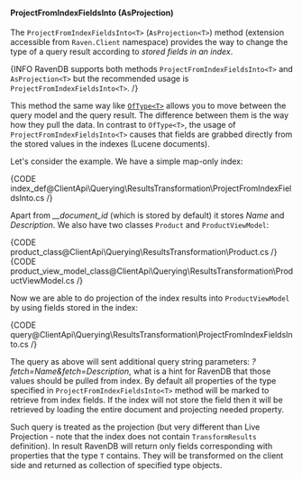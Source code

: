 ﻿#### ProjectFromIndexFieldsInto (AsProjection)

The `ProjectFromIndexFieldsInto<T>` (`AsProjection<T>`) method (extension accessible from `Raven.Client` namespace) provides the way to change the type of a query result according to *stored fields in an index*.

{INFO RavenDB supports both methods `ProjectFromIndexFieldsInto<T>` and `AsProjection<T>` but the recommended usage is `ProjectFromIndexFieldsInto<T>`. /}

This method the same way like [`OfType<T>`](of-type) allows you to move between the query model and the query result. The difference between them is the way how they pull the data.
In contrast to `OfType<T>`, the usage of `ProjectFromIndexFieldsInto<T>` causes that fields are grabbed directly from the stored values in the indexes (Lucene documents).

Let's consider the example. We have a simple map-only index:

{CODE index_def@ClientApi\Querying\ResultsTransformation\ProjectFromIndexFieldsInto.cs /}

Apart from <em>__document_id</em> (which is stored by default) it stores *Name* and *Description*. We also have two classes `Product` and `ProductViewModel`:

{CODE product_class@ClientApi\Querying\ResultsTransformation\Product.cs /}
{CODE product_view_model_class@ClientApi\Querying\ResultsTransformation\ProductViewModel.cs /}

Now we are able to do projection of the index results into `ProductViewModel` by using fields stored in the index:

{CODE query@ClientApi\Querying\ResultsTransformation\ProjectFromIndexFieldsInto.cs /}

The query as above will sent additional query string parameters: *?fetch=Name&fetch=Description*, what is a hint for RavenDB that those values should be pulled from index. 
By default all properties of the type specified in `ProjectFromIndexFieldsInto<T>` method will be marked to retrieve from index fields. If the index will not store the field then it will be retrieved by loading the entire document and projecting needed property.

Such query is treated as the projection (but very different than Live Projection - note that the index does not contain `TransformResults` definition). In result RavenDB will return only fields corresponding with properties that the type `T` contains. They will be transformed on the client side and returned as collection of specified type objects.